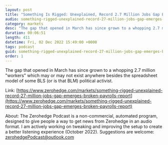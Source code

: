 ```yaml
---
layout: post
title: "Something Is Rigged: Unexplained, Record 2.7 Million Jobs Gap Emerges In Broken Payrolls Report"
audio: something-rigged-unexplained-record-27-million-jobs-gap-emerges-broken-payrolls-report-0
category: markets
desc: "The gap that opened in March has since grown to a whopping 2.7 million &quot;workers&quot; which may or may not exist anywhere besides the spreadsheet model of some BLS (or is that BLM) political activist."
duration: 00:06:51
length: 411
datetime: Fri, 02 Dec 2022 15:49:00 +0000
tags: podcast
guid: something-rigged-unexplained-record-27-million-jobs-gap-emerges-broken-payrolls-report-0
order: 1
---
```

The gap that opened in March has since grown to a whopping 2.7 million &quot;workers&quot; which may or may not exist anywhere besides the spreadsheet model of some BLS (or is that BLM) political activist.

Link: [https://www.zerohedge.com/markets/something-rigged-unexplained-record-27-million-jobs-gap-emerges-broken-payrolls-report](https://www.zerohedge.com/markets/something-rigged-unexplained-record-27-million-jobs-gap-emerges-broken-payrolls-report)

About: The Zerohedge Podcast is a non-commercial, automated program, designed to give people a way to get news from Zerohedge in an audio format.  I am actively working on tweaking and improving the setup to create a better listening experience (October 2022).  Suggestions are welcome: [zerohedgePodcast@outlook.com](mailto:zerohedgePodcast@outlook.com)